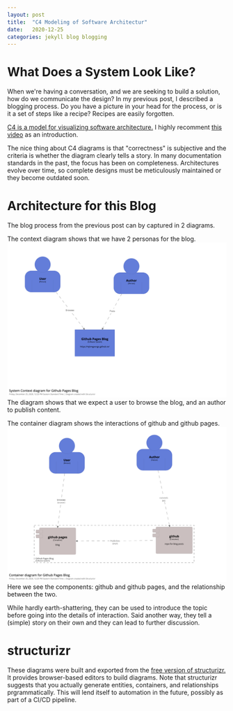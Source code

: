 ```yaml
---
layout: post
title:  "C4 Modeling of Software Architectur"
date:   2020-12-25
categories: jekyll blog blogging
---
```


# What Does a System Look Like?

When we're having a conversation, and we are seeking to build a 
solution, how do we communicate the design? In my previous post,
I described a blogging process. Do you have a picture in your head
for the process, or is it a set of steps like a recipe? Recipes
are easily forgotten.

[C4 is a model for visualizing software architecture.](https://c4model.com/) I highly recomment [this video](https://www.youtube.com/watch?v=x2-rSnhpw0g&feature=emb_logo) as an introduction.

The nice thing about C4 diagrams is that "correctness" is subjective
and the criteria is whether the diagram clearly tells a story. In 
many documentation standards in the past, the focus has been on 
completeness. Architectures evolve over time, so complete designs
must be meticulously maintained or they become outdated soon.

# Architecture for this Blog

The blog process from the previous post can by captured 
in 2 diagrams.

The context diagram shows that we have 2 personas for the blog.
![blog context diagram](/images/2020/12/structurizr-61862-InitialContext.png)
The diagram shows that we expect a user to browse the blog, and 
an author to publish content.

The container diagram shows the interactions of github and 
github pages.
![blog container diagram](/images/2020/12/structurizr-61862-initialContainer.png) 
Here we see the components: github and github pages, and the 
relationship between the two.

While hardly earth-shattering, they can be used to introduce the 
topic before going into the details of interaction. Said another
way, they tell a (simple) story on their own and they can lead
to further discussion.

# structurizr

These diagrams were built and exported from the [free version of
structurizr.](https://structurizr.com/) It provides 
browser-based editors to build diagrams. Note that structurizr 
suggests that you actually generate entities, containers, 
and relationships prgrammatically. This will lend itself to
automation in the future, possibly as part of a CI/CD pipeline.